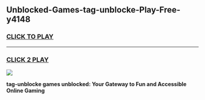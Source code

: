 
## Unblocked-Games-tag-unblocke-Play-Free-y4148
<h3>
<a href="https://premium76.site?title=tag-unblocke&ref=23A">CLICK TO PLAY</a></h3>
<hr>

<h3>
<a href="https://premium76.site?title=tag-unblocke&ref=23A">CLICK 2 PLAY</a>
  
</h3>

<a href="https://premium76.site?title=tag-unblocke&ref=23A"><img src="https://clearcache.store/games.png"></a>


**tag-unblocke games unblocked: Your Gateway to Fun and Accessible Online Gaming**
